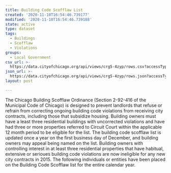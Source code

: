 ```yaml
---
title: Building Code Scofflaw List
created: '2020-11-10T16:54:46.739177'
modified: '2020-11-10T16:54:46.739188'
state: active
type: dataset
tags:
  - Buildings
  - Scofflaw
  - Violations
groups:
  - Local Government
csv_url: >-
  https://data.cityofchicago.org/api/views/crg5-4zyp/rows.csv?accessType=DOWNLOAD
json_url: >-
  https://data.cityofchicago.org/api/views/crg5-4zyp/rows.json?accessType=DOWNLOAD
layout: post

---
```

The Chicago Building Scofflaw Ordinance (Section 2-92-416 of the Municipal Code of Chicago) is designed to prevent landlords that refuse or refrain from correcting ongoing building code violations from receiving city contracts, including those that subsidize housing. Building owners must have a least three residential buildings with uncorrected violations and have had three or more properties referred to Circuit Court within the applicable 12 month period to be eligible for the list. The building code scofflaw list is updated once a year on the first business day of December, and building owners may appeal being named on the list. Building owners with controlling interest in at least three residential properties that have habitual, extensive or serioues building code violations are now ineligible for any new city contracts in 2015. The following individuals or entities have been placed on the Building Code Scofflaw list for the entire calendar year.
